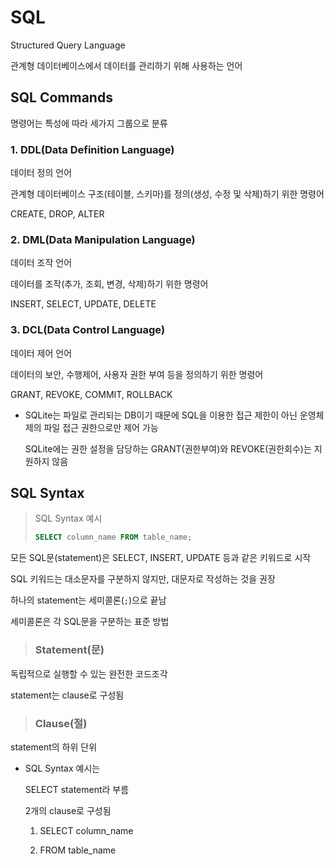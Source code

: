 # SQL

Structured Query Language

관계형 데이터베이스에서 데이터를 관리하기 위해 사용하는 언어

## SQL Commands

명령어는 특성에 따라 세가지 그룹으로 분류

### 1. DDL(Data Definition Language)

  데이터 정의 언어

  관계형 데이터베이스 구조(테이블, 스키마)를 정의(생성, 수정 및 삭제)하기 위한 명령어

  CREATE, DROP, ALTER

### 2. DML(Data Manipulation Language)

  데이터 조작 언어

  데이터를 조작(추가, 조회, 변경, 삭제)하기 위한 명령어

  INSERT, SELECT, UPDATE, DELETE

### 3. DCL(Data Control Language)

  데이터 제어 언어

  데이터의 보안, 수행제어, 사용자 권한 부여 등을 정의하기 위한 명령어

  GRANT, REVOKE, COMMIT, ROLLBACK

  - SQLite는 파일로 관리되는 DB이기 때문에 SQL을 이용한 접근 제한이 아닌 운영체제의 파일 접근 권한으로만 제어 가능

    SQLite에는 권한 설정을 담당하는 GRANT(권한부여)와 REVOKE(권한회수)는 지원하지 않음

## SQL Syntax

> SQL Syntax 예시
>
> ```sql
> SELECT column_name FROM table_name;
> ```

모든 SQL문(statement)은 SELECT, INSERT, UPDATE 등과 같은 키워드로 시작

  SQL 키워드는 대소문자를 구분하지 않지만, 대문자로 작성하는 것을 권장

하나의 statement는 세미콜론(`;`)으로 끝남

  세미콜론은 각 SQL문을 구분하는 표준 방법

> ### Statement(문)

  독립적으로 실행할 수 있는 완전한 코드조각

  statement는 clause로 구성됨

> ### Clause(절)

  statement의 하위 단위

- SQL Syntax 예시는

  SELECT statement라 부름

  2개의 clause로 구성됨

  1. SELECT column_name

  2. FROM table_name